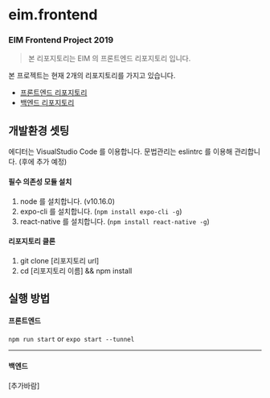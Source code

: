 # eim.frontend

### EIM Frontend Project 2019

> 본 리포지토리는 EIM 의 프론트엔드 리포지토리 입니다.

본 프로젝트는 현재 2개의 리포지토리를 가지고 있습니다.
* [프론트엔드 리포지토리](https://github.com/luke2327/eim.frontend)
* [백엔드 리포지토리](https://github.com/luke2327/eim.backend)


## 개발환경 셋팅
에디터는 VisualStudio Code 를 이용합니다.
문법관리는 eslintrc 를 이용해 관리합니다. (후에 추가 예정)

#### 필수 의존성 모듈 설치
1. node 를 설치합니다. (v10.16.0)
2. expo-cli 를 설치합니다. (`npm install expo-cli -g`)
3. react-native 를 설치합니다. (`npm install react-native -g`)

#### 리포지토리 클론
1. git clone [리포지토리 url]
2. cd [리포지토리 이름] && npm install

## 실행 방법
#### 프론트엔드
`npm run start` 
or
`expo start --tunnel`
- - -
#### 백엔드
[추가바람]